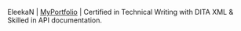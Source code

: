 EleekaN | [MyPortfolio](https://eleekan.github.io/resume/) | Certified in Technical Writing with DITA XML & Skilled in API documentation.
